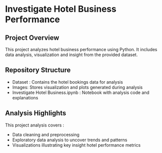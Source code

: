 # Investigate Hotel Business Performance

## Project Overview

This project analyzes hotel business performance using Python. It includes data analysis, visualization and insight from the provided dataset.

## Repository Structure
* Dataset : Contains the hotel bookings data for analysis
* Images: Stores visualization and plots generated during analysis
* Investigate Hotel Business.ipynb : Notebook with analysis code and explanations

## Analysis Highlights

This project analysis covers :
* Data cleaning and preprocessing
* Exploratory data analysis to uncover trends and patterns
* Visualizations illustrating key insight hotel performance metrics

